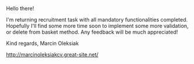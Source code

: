 Hello there!

I'm returning recruitment task with all mandatory functionalities completed.
Hopefully I'll find some more time soon to implement some more validation, or delete from basket method.
Any feedback will be much appreciated!

Kind regards,
Marcin Oleksiak

http://marcinoleksiakcv.great-site.net/